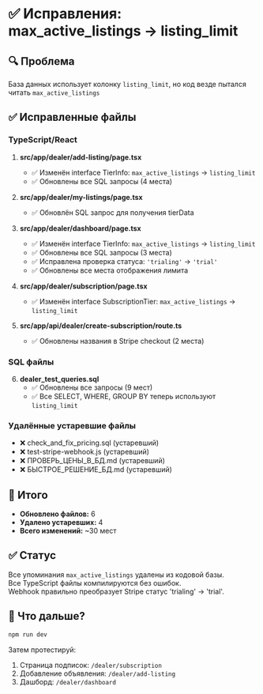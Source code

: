 # ✅ Исправления: max_active_listings → listing_limit

## 🔍 Проблема
База данных использует колонку `listing_limit`, но код везде пытался читать `max_active_listings`

## ✅ Исправленные файлы

### TypeScript/React
1. **src/app/dealer/add-listing/page.tsx**
   - ✅ Изменён interface TierInfo: `max_active_listings` → `listing_limit`
   - ✅ Обновлены все SQL запросы (4 места)

2. **src/app/dealer/my-listings/page.tsx**
   - ✅ Обновлён SQL запрос для получения tierData

3. **src/app/dealer/dashboard/page.tsx**
   - ✅ Изменён interface TierInfo: `max_active_listings` → `listing_limit`
   - ✅ Обновлены все SQL запросы (3 места)
   - ✅ Исправлена проверка статуса: `'trialing'` → `'trial'`
   - ✅ Обновлены все места отображения лимита

4. **src/app/dealer/subscription/page.tsx**
   - ✅ Изменён interface SubscriptionTier: `max_active_listings` → `listing_limit`

5. **src/app/api/dealer/create-subscription/route.ts**
   - ✅ Обновлены названия в Stripe checkout (2 места)

### SQL файлы
6. **dealer_test_queries.sql**
   - ✅ Обновлены все запросы (9 мест)
   - ✅ Все SELECT, WHERE, GROUP BY теперь используют `listing_limit`

### Удалённые устаревшие файлы
- ❌ check_and_fix_pricing.sql (устаревший)
- ❌ test-stripe-webhook.js (устаревший)
- ❌ ПРОВЕРЬ_ЦЕНЫ_В_БД.md (устаревший)
- ❌ БЫСТРОЕ_РЕШЕНИЕ_БД.md (устаревший)

## 🎯 Итого
- **Обновлено файлов:** 6
- **Удалено устаревших:** 4
- **Всего изменений:** ~30 мест

## ✅ Статус
Все упоминания `max_active_listings` удалены из кодовой базы.  
Все TypeScript файлы компилируются без ошибок.  
Webhook правильно преобразует Stripe статус 'trialing' → 'trial'.

## 🚀 Что дальше?
```bash
npm run dev
```

Затем протестируй:
1. Страница подписок: `/dealer/subscription` 
2. Добавление объявления: `/dealer/add-listing`
3. Дашборд: `/dealer/dashboard`
